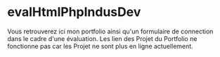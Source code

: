 # evalHtmlPhpIndusDev
Vous retrouverez ici mon portfolio ainsi qu'un formulaire de connection dans le cadre d'une évaluation.
Les lien des Projet du Portfolio ne fonctionne pas car les Projet ne sont plus en ligne actuellement. 